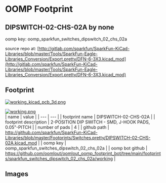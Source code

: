 # OOMP Footprint  
## DIPSWITCH-02-CHS-02A  by none  
  
oomp key: oomp_sparkfun_switches_dipswitch_02_chs_02a  
  
source repo at: [http://gitlab.com/sparkfun/SparkFun-KiCad-Libraries/blob/master/Tools/SparkFun-Eagle-Libraries_Conversion/Export.pretty/DFN-6-3X3.kicad_mod](http://gitlab.com/sparkfun/SparkFun-KiCad-Libraries/blob/master/Tools/SparkFun-Eagle-Libraries_Conversion/Export.pretty/DFN-6-3X3.kicad_mod)  
## Footprint  
  
[![working_kicad_pcb_3d.png](working_kicad_pcb_3d_600.png)](working_kicad_pcb_3d.png)  
  
[![working.png](working_600.png)](working.png)  
| name | value | 
| --- | --- | 
| footprint name | DIPSWITCH-02-CHS-02A | 
| footprint description | 2-POSITION DIP SWITCH - SMD, J-HOOK PADS, 0.05"-PITCH | 
| number of pads | 4 | 
| github path | http://github.com/sparkfun/SparkFun-KiCad-Libraries/blob/master/Footprints/Switches.pretty/DIPSWITCH-02-CHS-02A.kicad_mod | 
| oomp key | oomp_sparkfun_switches_dipswitch_02_chs_02a | 
| oomp bot github | https://github.com/oomlout/oomlout_oomp_footprint_bot/tree/main/footprints/sparkfun_switches_dipswitch_02_chs_02a/working | 
## Images  

